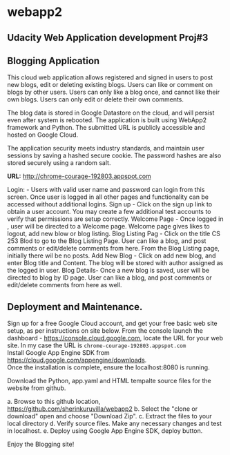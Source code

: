 # webapp2

## Udacity Web Application development Proj#3

## Blogging Application
This cloud web application allows registered and signed in users to post new blogs, edit or deleting existing blogs.
Users can like or comment on blogs by other users.  Users can only like a blog once, and cannot like their own blogs.
Users can only edit or delete their own comments.

The blog data is stored in Google Datastore on the cloud, and will persist even after system is rebooted.  The application is built using WebApp2 framework and Python. The submitted URL is publicly accessible and hosted on Google Cloud.

The application security meets industry standards, and maintain user sessions by saving a hashed secure cookie.  The password hashes are also stored securely using a random salt.

**URL:**  http://chrome-courage-192803.appspot.com  

Login: - Users with valid user name and password can login from this screen.  Once user is logged in all other pages and functionality can be accessed without additional logins.
Sign up - Click on the sign up link to obtain a user account.  You may create a few additional test accounts to verify that permissions are setup correctly.
Welcome Page - Once logged in , user will be directed to a Welcome page.  Welcome page gives likes to logout, add new blow or blog listing.
Blog Listing Pag - Click on the title CS 253 Blod to go to the Blog Listing Page.  User can like a blog, and post comments or edit/delete comments from here.
From the Blog Listing page, initially there wil be no posts.
Add New Blog - Click on add new blog, and enter Blog title and Content. The blog will be stored with author assigned as the logged in user.
Blog Details- Once a new blog is saved, user will be directed to blog by ID page.  User can like a blog, and post comments or edit/delete comments from here as well.


## Deployment and Maintenance. 

Sign up for a free Google Cloud account, and get your free basic web site setup, as per instructions on site below.
From the console launch the dashboard - https://console.cloud.google.com, locate the URL for your web site.
In my case the URL is `chrome-courage-192803.appspot.com`  
Install Google App Engine SDK from https://cloud.google.com/appengine/downloads.  
Once the installation is complete, ensure the localhost:8080 is running.

Download the Python, app.yaml and HTML tempalte source files for the website from github.

a. Browse to this github location, https://github.com/sherinkuruvilla/webapp2
b. Select the "clone or download" open and choose "Download Zip". 
c. Extract the files to your local directory
d. Verify source files. Make any necessary changes and test in localhost. 
e. Deploy using Google App Engine SDK, deploy button.

Enjoy the Blogging site!

